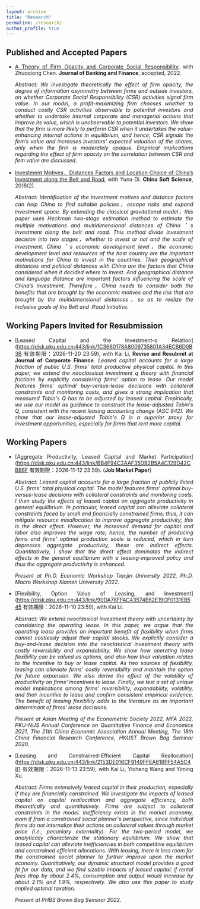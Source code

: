 ```yaml
---
layout: archive
title: "Research"
permalink: /research/
author_profile: true
---
```

<style>
body {
text-align: justify}
</style>

<!--
{% if author.googlescholar %}
  You can also find my articles on <u><a href="{{author.googlescholar}}">my Google Scholar profile</a>.</u>
{% endif %}

{% include base_path %}

{% for post in site.research reversed %}
  {% include archive-single.html %}
{% endfor %}
-->

<!--## Publications

* [Credit Rating Prediction Through Supply Chains: A Machine Learning Approach](https://doi.org/10.1111/poms.13634) (with Jing Wu and Sean X. Zhou)\
 
   
***Production and Operations Management***, forthcoming-->
## Published and Accepted Papers
* [A Theory of Firm Opacity and Corporate Social Responsibility](https://www.sciencedirect.com/science/article/abs/pii/S0378426622002205), with Zhuoqiong Chen. **Journal of Banking and Finance**, accepted, 2022.
 
  *Abstract: We investigate theoretically the effect of firm opacity, the degree of information asymmetry between firms and outside investors, on whether Corporate Social Responsibility (CSR) activities signal firm value. In our model, a profit-maximizing firm chooses whether to conduct costly CSR activities observable to potential investors and whether to undertake internal corporate and managerial actions that improve its value, which is unobservable to potential investors. We show that the firm is more likely to perform CSR when it undertakes the value-enhancing internal actions in equilibrium, and hence, CSR signals the firm’s value and increases investors’ expected valuation of the shares, only when the firm is moderately opaque. Empirical implications regarding the effect of firm opacity on the correlation between CSR and firm value are discussed.*

* [Investment Motives，Distances Factors and Location Choice of China’s Investment along the Belt and Road](https://kns.cnki.net/kcms/detail/detail.aspx?dbcode=CJFD&dbname=CJFDLAST2018&filename=ZGRK201802016&uniplatform=NZKPT&v=XbsIuo4Cje_LxTNOfWbfhbRgA9hbOHKxHetRplVbFiVWuXtzy4QHfeRaSmTTj2L3), with Yuna Di. **China Soft Science**, 2018(2).
 
  *Abstract: Identification of the investment motives and distance factors can help China to find suitable policies，escape
risks and expand investment space. By extending the classical gravitational model，this paper uses Heckman two-stage
estimation method to estimate the multiple motivations and multidimensional distances of China＇s investment along the
belt and road. This method divide investment decision into two stages，whether to invest or not and the scale of
investment. China＇s economic development level，the economic development level and resources of the host country are
the important motivations for China to invest in the countries. Their geographical distances and political distances with
China are the factors that China considered when it decided where to invest. And geographical distance and language
distance are important factors influencing the scale of China’s investment. Therefore，China needs to consider both the
benefits that are brought by the economic motives and the risk that are brought by the multidimensional distances，so as
to realize the inclusive goals of the Belt and Ｒoad Initiative.*
  
  
  
## Working Papers Invited for Resubmission  
* [Leased Capital and  the Investment-q Relation](https://disk.pku.edu.cn:443/link/1C3660178A8009735801A34ECB6D0B3B
有效期限：2026-11-20 23:59), with Kai Li, **Revise and Resubmit at Journal of Corporate Finance**.
*Leased capital accounts for a large fraction of public U.S. firms' total productive physical capital. In this paper, we extend the neoclassical investment q theory with financial frictions by explicitly considering firms' option to lease. Our model features firms' optimal buy-versus-lease decisions with collateral constraints and monitoring costs, and gives a strong implication that measured Tobin's Q has to be adjusted by leased capital. Empirically, we use our model as guidance to construct the lease-adjusted Tobin's Q, consistent with the recent leasing accounting change (ASC 842). We show that our lease-adjusted Tobin's Q is a superior proxy for investment opportunities, especially for firms that rent more capital.*





## Working Papers
* [Aggregate Productivity, Leased Capital and Market Participation](https://disk.pku.edu.cn:443/link/BB4F94C2AAF35DB2B5A4C129D42CB86F
有效期限：2026-11-12 23:59). (**Job Market Paper**) 
 
  *Abstract: Leased capital accounts for a large fraction of publicly listed U.S. firms' total physical capital. The model features 
firms' optimal buy-versus-lease decisions with collateral constraints and monitoring costs. 
I then study the effects of leased capital on aggregate productivity in general equilibrium. In particular, leased capital can alleviate collateral constraints faced by small and financially constrained firms; thus, it can mitigate resource misallocation to improve aggregate productivity; this is the direct effect. However, the increased demand for capital and labor also improves the wage rate; hence,  the number of producing firms and firms' optimal production scale is reduced, which in turn depresses aggregate productivity, these are indirect effects. Quantitatively, I show that 
the direct effect dominates the indirect effects in the general equilibrium with a leasing-improved policy and thus the aggregate productivity is enhanced.*
 
  *Present at Ph.D. Economic Workshop Tianjin University 2022, Ph.D. Macro Workshop Xiamen University 2022.*

* [Flexibility, Option Value of Leasing, and Investment](https://disk.pku.edu.cn:443/link/90DA78FFAC43574E62E19CF0131EB545
有效期限：2026-11-10 23:59), with Kai Li.
  
  *Abstract: We extend neoclassical investment theory with uncertainty by considering the operating lease. In this paper, we argue that the operating lease provides an important benefit of flexibility when firms cannot costlessly adjust their capital stocks. We explicitly consider a buy-and-lease decision into the neoclassical investment theory with costly reversibility and expandability. We show how operating lease flexibility can be valued as options, and also how their valuation relates to the incentive to buy or lease capital. As two sources of flexibility, leasing can alleviate firms' costly reversibility and maintain the option for future expansion. We also derive the effect of the volatility of productivity on firms' incentives to lease.  Finally, we test a set of unique model implications among firms' reversibility, expandability, volatility, and their incentive to lease and confirm consistent empirical evidence. The benefit of leasing flexibility adds to the literature as an important determinant of firms' lease decisions.*
  
    *Present at Asian Meeting of the Econometric Society 2022, MFA 2022, PKU-NUS Annual Conference on Quantitative Finance and Economics 2021, The 21th China Economic Association Annual Meeting, The 18th China Financial Research Conference, HKUST Brown Bag Seminar 2020.*

* [Leasing and Constrained-Efficient Capital Reallocation](https://disk.pku.edu.cn:443/link/2153DE016CF9149FFEA616FF54A5C481
有效期限：2026-11-13 23:59), with Kai Li, Yicheng Wang and Yiming Xu.
  
  *Abstract: Firms extensively leased capital in their production, especially if they are financially constrained.  We investigate the impacts of leased capital on capital reallocation and aggregate efficiency, both theoretically and quantitatively. Firms are subject to collateral constraints in the model.  Inefficiency exists in the market economy, even if from a constrained social planner's perspective,   since individual firms do not internalize their actions on collateral values through market price (i.e.,  pecuniary externality).
For the two-period model, we analytically characterize the stationary equilibrium. We show that leased capital can alleviate inefficiencies in both competitive equilibrium and constrained efficient allocations. With leasing, there is less room for the constrained social planner to further improve upon the market economy.   Quantitatively, our dynamic structural model provides a good fit for our data, and we find sizable impacts of leased capital:  if rental fees drop by about 2.4%, consumption and output would increase by about 2.1% and 1.9%, respectively. We also use this paper to study implied optimal taxation.*
  
    *Present at PHBS Brown Bag Seminar 2022.*


